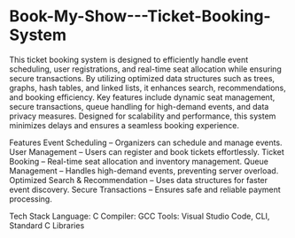 # Book-My-Show---Ticket-Booking-System
This ticket booking system is designed to efficiently handle event scheduling, user registrations, and real-time seat allocation while ensuring secure transactions. By utilizing optimized data structures such as trees, graphs, hash tables, and linked lists, it enhances search, recommendations, and booking efficiency.
Key features include dynamic seat management, secure transactions, queue handling for high-demand events, and data privacy measures. Designed for scalability and performance, this system minimizes delays and ensures a seamless booking experience.

Features
Event Scheduling – Organizers can schedule and manage events.
User Management – Users can register and book tickets effortlessly.
Ticket Booking – Real-time seat allocation and inventory management.
Queue Management – Handles high-demand events, preventing server overload.
Optimized Search & Recommendation – Uses data structures for faster event discovery.
Secure Transactions – Ensures safe and reliable payment processing.

Tech Stack
Language: C
Compiler: GCC
Tools: Visual Studio Code, CLI, Standard C Libraries


